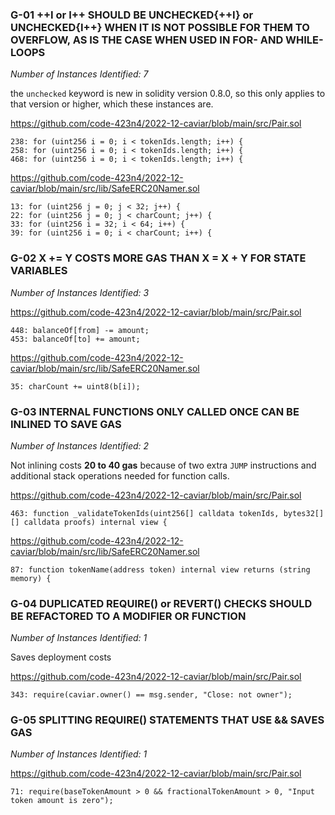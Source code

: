 ### G-01 ++I or I++ SHOULD BE UNCHECKED{++I} or UNCHECKED{I++} WHEN IT IS NOT POSSIBLE FOR THEM TO OVERFLOW, AS IS THE CASE WHEN USED IN FOR- AND WHILE-LOOPS

*Number of Instances Identified: 7*

the `unchecked` keyword is new in solidity version 0.8.0, so this only applies to that version or higher, which these instances are. 

https://github.com/code-423n4/2022-12-caviar/blob/main/src/Pair.sol

```
238: for (uint256 i = 0; i < tokenIds.length; i++) {
258: for (uint256 i = 0; i < tokenIds.length; i++) {
468: for (uint256 i = 0; i < tokenIds.length; i++) {
```

https://github.com/code-423n4/2022-12-caviar/blob/main/src/lib/SafeERC20Namer.sol

```
13: for (uint256 j = 0; j < 32; j++) {
22: for (uint256 j = 0; j < charCount; j++) {
33: for (uint256 i = 32; i < 64; i++) {
39: for (uint256 i = 0; i < charCount; i++) {
```


### G-02 X += Y COSTS MORE GAS THAN X = X + Y FOR STATE VARIABLES

*Number of Instances Identified: 3*

https://github.com/code-423n4/2022-12-caviar/blob/main/src/Pair.sol

```
448: balanceOf[from] -= amount;
453: balanceOf[to] += amount;
```

https://github.com/code-423n4/2022-12-caviar/blob/main/src/lib/SafeERC20Namer.sol

```
35: charCount += uint8(b[i]);
```


### G-03 INTERNAL FUNCTIONS ONLY CALLED ONCE CAN BE INLINED TO SAVE GAS

*Number of Instances Identified: 2*

Not inlining costs **20 to 40 gas** because of two extra `JUMP` instructions and additional stack operations needed for function calls.

https://github.com/code-423n4/2022-12-caviar/blob/main/src/Pair.sol

```
463: function _validateTokenIds(uint256[] calldata tokenIds, bytes32[][] calldata proofs) internal view {
```

https://github.com/code-423n4/2022-12-caviar/blob/main/src/lib/SafeERC20Namer.sol

```
87: function tokenName(address token) internal view returns (string memory) {
```


### G-04 DUPLICATED REQUIRE() or REVERT() CHECKS SHOULD BE REFACTORED TO A MODIFIER OR FUNCTION

*Number of Instances Identified: 1*

Saves deployment costs

https://github.com/code-423n4/2022-12-caviar/blob/main/src/Pair.sol

```
343: require(caviar.owner() == msg.sender, "Close: not owner");
```


### G-05 SPLITTING REQUIRE() STATEMENTS THAT USE && SAVES GAS

*Number of Instances Identified: 1*

https://github.com/code-423n4/2022-12-caviar/blob/main/src/Pair.sol

```
71: require(baseTokenAmount > 0 && fractionalTokenAmount > 0, "Input token amount is zero");
```
